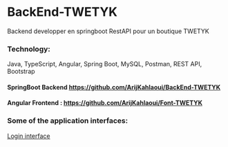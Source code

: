 # BackEnd-TWETYK
Backend developper en springboot RestAPI pour un boutique TWETYK

### Technology: 
Java, TypeScript, Angular, Spring Boot, MySQL, Postman, REST API, Bootstrap

#### SpringBoot Backend https://github.com/ArijKahlaoui/BackEnd-TWETYK
#### Angular Frontend : https://github.com/ArijKahlaoui/Font-TWETYK

### Some of the application interfaces:
[Login interface](https://github.com/ArijKahlaoui/FontTWETYK/blob/master/src/assets/images/capture/login.PNG)
